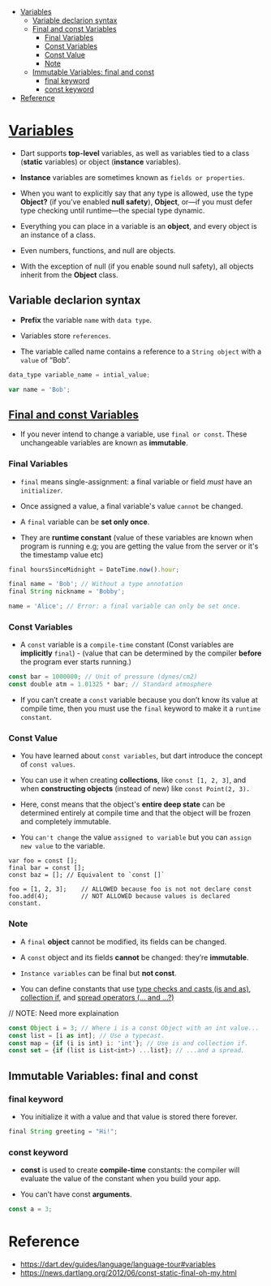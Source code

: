 - [Variables](#variables)
  - [Variable declarion syntax](#variable-declarion-syntax)
  - [Final and const Variables](#final-and-const-variables)
    - [Final Variables](#final-variables)
    - [Const Variables](#const-variables)
    - [Const Value](#const-value)
    - [Note](#note)
  - [Immutable Variables: final and const](#immutable-variables-final-and-const)
    - [final keyword](#final-keyword)
    - [const keyword](#const-keyword)
- [Reference](#reference)

# [Variables](https://dart.dev/guides/language/language-tour#variables)

- Dart supports **top-level** variables, as well as variables tied to a class (**static** variables) or object (**instance** variables). 

- **Instance** variables are sometimes known as `fields or properties`.

- When you want to explicitly say that any type is allowed, use the type **Object?** (if you’ve enabled **null safety**), **Object**, or—if you must defer type checking until runtime—the special type dynamic.

- Everything you can place in a variable is an **object**, and every object is an instance of a class. 

- Even numbers, functions, and null are objects. 
  
- With the exception of null (if you enable sound null safety), all objects inherit from the **Object** class.
  
  
## Variable declarion syntax

- **Prefix** the variable `name` with `data type`.
  
- Variables store `references`. 
  
- The variable called name contains a reference to a `String object` with a `value` of “Bob”.

```js
data_type variable_name = intial_value;

var name = 'Bob';
```

## [Final and const Variables](https://dart.dev/guides/language/language-tour#final-and-const)

- If you never intend to change a variable, use `final or const`. These unchangeable variables are known as **immutable**.

### Final Variables

- `final` means single-assignment: a final variable or field *must* have an `initializer`.
   
- Once assigned a value, a final variable's value `cannot` be changed.

- A `final` variable can be **set only once**. 
  
- They are **runtime constant** (value of these variables are known when program is running e.g; you are getting the value from the server or it's the timestamp value etc)

```js
final hoursSinceMidnight = DateTime.now().hour;

final name = 'Bob'; // Without a type annotation
final String nickname = 'Bobby';

name = 'Alice'; // Error: a final variable can only be set once.
```

### Const Variables


- A `const` variable is a `compile-time` constant (Const variables are **implicitly** `final`) - (value that can be determined by the compiler **before** the program ever starts running.)

```js
const bar = 1000000; // Unit of pressure (dynes/cm2)
const double atm = 1.01325 * bar; // Standard atmosphere
```

- If you can’t create a `const` variable because you don’t know its value at compile time, then you must use the `final` keyword to make it a `runtime constant`.

### Const Value

- You have learned about `const variables`, but dart introduce the concept of `const values`.

- You can use it when creating **collections**, like `const [1, 2, 3]`, and when **constructing objects** (instead of new) like `const Point(2, 3).`

- Here, const means that the object's **entire deep state** can be determined entirely at compile time and that the object will be frozen and completely immutable.

- You `can't change` the value `assigned to variable` but you can `assign new value` to the variable.

```
var foo = const [];
final bar = const [];
const baz = []; // Equivalent to `const []`

foo = [1, 2, 3];    // ALLOWED because foo is not not declare const
foo.add(4);         // NOT ALLOWED because values is declared constant.
```

### Note

- A `final` **object** cannot be modified, its fields can be changed. 
  
- A `const` object and its fields **cannot** be changed: they’re **immutable**.

- `Instance variables` can be final but **not const**.

- You can define constants that use [type checks and casts (is and as)](https://dart.dev/guides/language/language-tour#type-test-operators), [collection if](https://dart.dev/guides/language/language-tour#collection-operators), and [spread operators (... and ...?)](https://dart.dev/guides/language/language-tour#spread-operator)


// NOTE: Need more explaination

```js
const Object i = 3; // Where i is a const Object with an int value...
const list = [i as int]; // Use a typecast.
const map = {if (i is int) i: 'int'}; // Use is and collection if.
const set = {if (list is List<int>) ...list}; // ...and a spread.
```


## Immutable Variables: final and const

### final keyword

- You initialize it with a value and that value is stored there forever.

```js
final String greeting = "Hi!";
```

### const keyword

- **const** is used to create **compile-time** constants: the compiler will evaluate the value of the constant when you build your app.
  
- You can’t have const **arguments**.

```js
const a = 3;
```


# Reference

- https://dart.dev/guides/language/language-tour#variables
- https://news.dartlang.org/2012/06/const-static-final-oh-my.html

